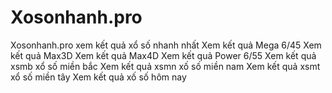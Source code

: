# Xosonhanh.pro
Xosonhanh.pro xem kết quả xổ số nhanh nhất
Xem kết quả Mega 6/45
Xem kết quả Max3D
Xem kết quả Max4D
Xem kết quả Power 6/55
Xem kết quả xsmb xổ số miền bắc
Xem kết quả xsmn xố số miền nam
Xem kết quả xsmt xổ số miền tây
Xem kết quả xố số hôm nay

